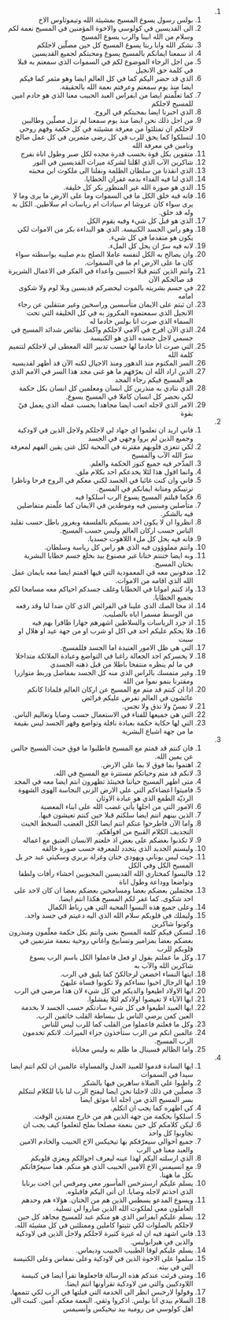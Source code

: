 <ol dir="rtl">
  <li>
    <ol>
      <li>بولس رسول يسوع المسيح بمشيئة الله وتيموثاوس الاخ</li>
      <li>الى القديسين في كولوسي والاخوة المؤمنين في المسيح نعمة لكم وسلام من الله ابينا والرب يسوع المسيح</li>
      <li>نشكر الله وابا ربنا يسوع المسيح كل حين مصلّين لاجلكم</li>
      <li>اذ سمعنا ايمانكم بالمسيح يسوع ومحبتكم لجميع القديسين</li>
      <li>من اجل الرجاء الموضوع لكم في السموات الذي سمعتم به قبلا في كلمة حق الانجيل</li>
      <li>الذي قد حضر اليكم كما في كل العالم ايضا وهو مثمر كما فيكم ايضا منذ يوم سمعتم وعرفتم نعمة الله بالحقيقة.</li>
      <li>كما تعلّمتم ايضا من ابفراس العبد الحبيب معنا الذي هو خادم امين للمسيح لاجلكم</li>
      <li>الذي اخبرنا ايضا بمحبتكم في الروح.</li>
      <li>من اجل ذلك نحن ايضا منذ يوم سمعنا لم نزل مصلّين وطالبين لاجلكم ان تمتلئوا من معرفة مشيئته في كل حكمة وفهم روحي</li>
      <li>لتسلكوا كما يحق للرب في كل رضى مثمرين في كل عمل صالح ونامين في معرفة الله</li>
      <li>متقوين بكل قوة بحسب قدرة مجده لكل صبر وطول اناة بفرح</li>
      <li>شاكرين الآب الذي اهّلنا لشركة ميراث القديسين في النور</li>
      <li>الذي انقذنا من سلطان الظلمة ونقلنا الى ملكوت ابن محبته</li>
      <li>الذي لنا فيه الفداء بدمه غفران الخطايا.</li>
      <li>الذي هو صورة الله غير المنظور بكر كل خليقة.</li>
      <li>فانه فيه خلق الكل ما في السموات وما على الارض ما يرى وما لا يرى سواء كان عروشا ام سيادات ام رياسات ام سلاطين. الكل به وله قد خلق.</li>
      <li>الذي هو قبل كل شيء وفيه يقوم الكل</li>
      <li>وهو راس الجسد الكنيسة. الذي هو البداءة بكر من الاموات لكي يكون هو متقدما في كل شيء.</li>
      <li>لانه فيه سرّ ان يحل كل الملء.</li>
      <li>وان يصالح به الكل لنفسه عاملا الصلح بدم صليبه بواسطته سواء كان ما على الارض ام ما في السموات.</li>
      <li>وانتم الذين كنتم قبلا اجنبيين واعداء في الفكر في الاعمال الشريرة قد صالحكم الآن</li>
      <li>في جسم بشريته بالموت ليحضركم قديسين وبلا لوم ولا شكوى امامه</li>
      <li>ان ثبتم على الايمان متأسسين وراسخين وغير منتقلين عن رجاء الانجيل الذي سمعتموه المكروز به في كل الخليقة التي تحت السماء الذي صرت انا بولس خادما له</li>
      <li>الذي الآن افرح في آلامي لاجلكم واكمل نقائص شدائد المسيح في جسمي لاجل جسده الذي هو الكنيسة</li>
      <li>التي صرت انا خادما لها حسب تدبير الله المعطى لي لاجلكم لتتميم كلمة الله</li>
      <li>السر المكتوم منذ الدهور ومنذ الاجيال لكنه الآن قد أظهر لقديسيه</li>
      <li>الذين اراد الله ان يعرّفهم ما هو غنى مجد هذا السر في الامم الذي هو المسيح فيكم رجاء المجد</li>
      <li>الذي ننادي به منذرين كل انسان ومعلمين كل انسان بكل حكمة لكي نحضر كل انسان كاملا في المسيح يسوع.</li>
      <li>الامر الذي لاجله اتعب ايضا مجاهدا بحسب عمله الذي يعمل فيّ بقوة</li>
    </ol>
  </li>
  <li>
    <ol>
      <li>فاني اريد ان تعلموا اي جهاد لي لاجلكم ولاجل الذين في لاودكية وجميع الذين لم يروا وجهي في الجسد</li>
      <li>لكي تتعزى قلوبهم مقترنة في المحبة لكل غنى يقين الفهم لمعرفة سرّ الله الآب والمسيح</li>
      <li>المذّخر فيه جميع كنوز الحكمة والعلم.</li>
      <li>وانما اقول هذا لئلا يخدعكم احد بكلام ملق.</li>
      <li>فاني وان كنت غائبا في الجسد لكني معكم في الروح فرحا وناظرا ترتيبكم ومتانة ايمانكم في المسيح.</li>
      <li>فكما قبلتم المسيح يسوع الرب اسلكوا فيه</li>
      <li>متأصلين ومبنيين فيه وموطدين في الايمان كما علّمتم متفاضلين فيه بالشكر.</li>
      <li>انظروا ان لا يكون احد يسبيكم بالفلسفة وبغرور باطل حسب تقليد الناس حسب اركان العالم وليس حسب المسيح.</li>
      <li>فانه فيه يحل كل ملء اللاهوت جسديا.</li>
      <li>وانتم مملوؤون فيه الذي هو راس كل رياسة وسلطان.</li>
      <li>وبه ايضا ختنتم ختانا غير مصنوع بيد بخلع جسم خطايا البشرية بختان المسيح.</li>
      <li>مدفونين معه في المعمودية التي فيها اقمتم ايضا معه بايمان عمل الله الذي اقامه من الاموات.</li>
      <li>واذ كنتم امواتا في الخطايا وغلف جسدكم احياكم معه مسامحا لكم بجميع الخطايا.</li>
      <li>اذ محا الصك الذي علينا في الفرائض الذي كان ضدا لنا وقد رفعه من الوسط مسمرا اياه بالصليب.</li>
      <li>اذ جرد الرياسات والسلاطين اشهرهم جهارا ظافرا بهم فيه</li>
      <li>فلا يحكم عليكم احد في اكل او شرب او من جهة عيد او هلال او سبت</li>
      <li>التي هي ظل الامور العتيدة اما الجسد فللمسيح.</li>
      <li>لا يخسركم احد الجعالة راغبا في التواضع وعبادة الملائكة متداخلا في ما لم ينظره منتفخا باطلا من قبل ذهنه الجسدي</li>
      <li>وغير متمسك بالراس الذي منه كل الجسد بمفاصل وربط متوازرا ومقترنا ينمو نموا من الله</li>
      <li>اذا ان كنتم قد متم مع المسيح عن اركان العالم فلماذا كانكم عائشون في العالم تفرض عليكم فرائض</li>
      <li>لا تمسّ ولا تذق ولا تجس.</li>
      <li>التي هي جميعها للفناء في الاستعمال حسب وصايا وتعاليم الناس.</li>
      <li>التي لها حكاية حكمة بعبادة نافلة وتواضع وقهر الجسد ليس بقيمة ما من جهة اشباع البشرية</li>
    </ol>
  </li>
  <li>
    <ol>
      <li>فان كنتم قد قمتم مع المسيح فاطلبوا ما فوق حيث المسيح جالس عن يمين الله.</li>
      <li>اهتموا بما فوق لا بما على الارض.</li>
      <li>لانكم قد متم وحياتكم مستترة مع المسيح في الله.</li>
      <li>متى اظهر المسيح حياتنا فحينئذ تظهرون انتم ايضا معه في المجد</li>
      <li>فاميتوا اعضاءكم التي على الارض الزنى النجاسة الهوى الشهوة الرديّة الطمع الذي هو عبادة الاوثان</li>
      <li>الامور التي من اجلها يأتي غضب الله على ابناء المعصية</li>
      <li>الذين بينهم انتم ايضا سلكتم قبلا حين كنتم تعيشون فيها.</li>
      <li>واما الآن فاطرحوا عنكم انتم ايضا الكل الغضب السخط الخبث التجديف الكلام القبيح من افواهكم.</li>
      <li>لا تكذبوا بعضكم على بعض اذ خلعتم الانسان العتيق مع اعماله</li>
      <li>ولبستم الجديد الذي يتجدد للمعرفة حسب صورة خالقه</li>
      <li>حيث ليس يوناني ويهودي ختان وغرلة بربري وسكيثي عبد حر بل المسيح الكل وفي الكل</li>
      <li>فالبسوا كمختاري الله القديسين المحبوبين احشاء رأفات ولطفا وتواضعا ووداعة وطول اناة</li>
      <li>محتملين بعضكم بعضا ومسامحين بعضكم بعضا ان كان لاحد على احد شكوى. كما غفر لكم المسيح هكذا انتم ايضا.</li>
      <li>وعلى جميع هذه البسوا المحبة التي هي رباط الكمال</li>
      <li>وليملك في قلوبكم سلام الله الذي اليه دعيتم في جسد واحد. وكونوا شاكرين</li>
      <li>لتسكن فيكم كلمة المسيح بغنى وانتم بكل حكمة معلّمون ومنذرون بعضكم بعضا بمزامير وتسابيح واغاني روحية بنعمة مترنمين في قلوبكم للرب</li>
      <li>وكل ما عملتم بقول او فعل فاعملوا الكل باسم الرب يسوع شاكرين الله والآب به</li>
      <li>ايتها النساء اخضعن لرجالكنّ كما يليق في الرب.</li>
      <li>ايها الرجال احبوا نساءكم ولا تكونوا قساة عليهنّ</li>
      <li>ايها الاولاد اطيعوا والديكم في كل شيء لان هذا مرضي في الرب</li>
      <li>ايها الآباء لا تغيضوا اولادكم لئلا يفشلوا.</li>
      <li>ايها العبيد اطيعوا في كل شيء سادتكم حسب الجسد لا بخدمة العين كمن يرضي الناس بل ببساطة القلب خائفين الرب.</li>
      <li>وكل ما فعلتم فاعملوا من القلب كما للرب ليس للناس</li>
      <li>عالمين انكم من الرب ستأخذون جزاء الميراث. لانكم تخدمون الرب المسيح.</li>
      <li>واما الظالم فسينال ما ظلم به وليس محاباة</li>
    </ol>
  </li>
  <li>
    <ol>
      <li>ايها السادة قدموا للعبيد العدل والمساواة عالمين ان لكم انتم ايضا سيدا في السموات</li>
      <li>واظبوا على الصلاة ساهرين فيها بالشكر</li>
      <li>مصلّين في ذلك لاجلنا نحن ايضا ليفتح الرب لنا بابا للكلام لنتكلم بسر المسيح الذي من اجله انا موثق ايضا</li>
      <li>كي اظهره كما يجب ان اتكلم.</li>
      <li>اسلكوا بحكمة من جهة الذين هم من خارج مفتدين الوقت.</li>
      <li>ليكن كلامكم كل حين بنعمة مصلحا بملح لتعلموا كيف يجب ان تجاوبوا كل واحد</li>
      <li>جميع احوالي سيعرّفكم بها تيخيكس الاخ الحبيب والخادم الامين والعبد معنا في الرب</li>
      <li>الذي ارسلته اليكم لهذا عينه ليعرف احوالكم ويعزي قلوبكم</li>
      <li>مع انسيمس الاخ الامين الحبيب الذي هو منكم. هما سيعرّفانكم بكل ما ههنا.</li>
      <li>يسلم عليكم ارسترخس المأسور معي ومرقس ابن اخت برنابا الذي اخذتم لاجله وصايا. ان أتى اليكم فاقبلوه.</li>
      <li>ويسوع المدعو يسطس الذين هم من الختان. هؤلاء هم وحدهم العاملون معي لملكوت الله الذين صاروا لي تسلية.</li>
      <li>يسلم عليكم ابفراس الذي هو منكم عبد للمسيح مجاهد كل حين لاجلكم بالصلوات لكي تثبتوا كاملين وممتلئين في كل مشيئة الله.</li>
      <li>فاني اشهد فيه ان له غيرة كثيرة لاجلكم ولاجل الذين في لاودكية والذين في هيرابوليس.</li>
      <li>يسلم عليكم لوقا الطبيب الحبيب وديماس.</li>
      <li>سلموا على الاخوة الذين في لاودكية وعلى نمفاس وعلى الكنيسة التي في بيته.</li>
      <li>ومتى قرئت عندكم هذه الرسالة فاجعلوها تقرأ ايضا في كنيسة اللاودكيين والتي من لاودكية تقرأونها انتم ايضا.</li>
      <li>وقولوا لارخبس انظر الى الخدمة التي قبلتها في الرب لكي تتممها.</li>
      <li>السلام بيدي انا بولس. اذكروا وثقي. النعمة معكم. آمين. كتبت الى اهل كولوسي من رومية بيد تيخيكس وأنسيمس</li>
    </ol>
  </li>
</ol>
